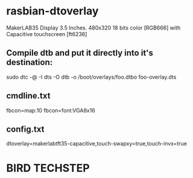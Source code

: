 # rasbian-dtoverlay
MakerLAB35 Display 3.5 Inches. 480x320 18 bits color [RGB666] with Capacitive touchscreen [ft6236] 

## Compile dtb and put it directly into it's destination:
sudo dtc -@ -I dts -O dtb -o /boot/overlays/foo.dtbo foo-overlay.dts

## cmdline.txt
fbcon=map:10 fbcon=font:VGA8x16

## config.txt
dtoverlay=makerlabtft35-capacitive,touch-swapxy=true,touch-invx=true

# BIRD TECHSTEP
